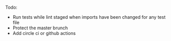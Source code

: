 Todo:

- Run tests while lint staged when imports have been changed for any test file
- Protect the master brunch
- Add circle ci or github actions
